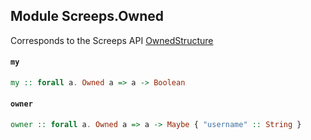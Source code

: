 ## Module Screeps.Owned

Corresponds to the Screeps API [OwnedStructure](http://support.screeps.com/hc/en-us/articles/207710979-OwnedStructure)

#### `my`

``` purescript
my :: forall a. Owned a => a -> Boolean
```

#### `owner`

``` purescript
owner :: forall a. Owned a => a -> Maybe { "username" :: String }
```


